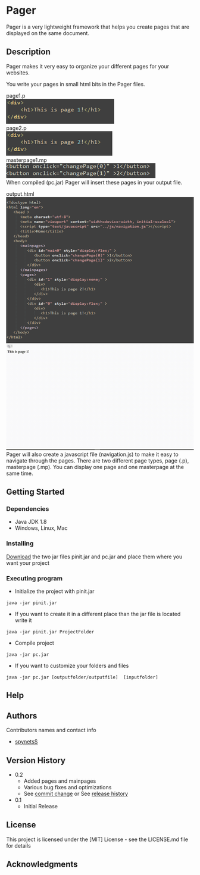 # Pager

Pager is a very lightweight framework that helps you create pages that are displayed on the same document.

## Description

Pager makes it very easy to organize your different pages for your websites.

You write your pages in small html bits in the Pager files.    

page1.p  
![](readmepictures/page1img.png)  
page2.p  
![](readmepictures/page2img.png)  
masterpage1.mp  
![](readmepictures/masterpageimg.png)  
When compiled (pc.jar) Pager will insert these pages in your output file. 

output.html  
![](readmepictures/output.png)
![](readmepictures/testvideo.gif)
Pager will also create a javascript file (navigation.js) to make it easy to navigate through
the pages. There are two different page types, page (.p), masterpage (.mp). 
You can display one page and one masterpage at the same time.



## Getting Started

### Dependencies

* Java JDK 1.8
* Windows, Linux, Mac

### Installing

[Download](https://github.com/spynetS/Pager/releases/tag/1.0) the two jar files pinit.jar and pc.jar and place them where you want your project


### Executing program

* Initialize the project with pinit.jar
```
java -jar pinit.jar
```
* If you want to create it in a different place than the jar file is located write it
```
java -jar pinit.jar ProjectFolder
```
* Compile project
```
java -jar pc.jar
```
* If you want to customize your folders and files
```
java -jar pc.jar [outputfolder/outputfile]  [inputfolder]
```

## Help



## Authors

Contributors names and contact info

* [spynetsS](https://github.com/spynetS)
  
## Version History

* 0.2
    * Added pages and mainpages
    * Various bug fixes and optimizations
    * See [commit change]() or See [release history]()
* 0.1
    * Initial Release

## License

This project is licensed under the [MIT] License - see the LICENSE.md file for details

## Acknowledgments


